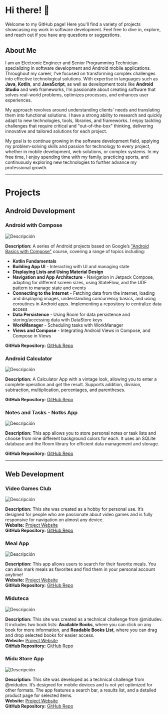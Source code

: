# Hi there! 👋
Welcome to my GitHub page! Here you'll find a variety of projects showcasing my work in software development. Feel free to dive in, explore, and reach out if you have any questions or suggestions.

## About Me
I am an Electronic Engineer and Senior Programming Technician specializing in software development and Android mobile applications. Throughout my career, I've focused on transforming complex challenges into effective technological solutions. With expertise in languages such as **Java**, **Kotlin**, and **JavaScript**, as well as development tools like **Android Studio** and web frameworks, I’m passionate about creating software that solves real-world problems, optimizes processes, and enhances user experiences.

My approach revolves around understanding clients' needs and translating them into functional solutions. I have a strong ability to research and quickly adapt to new technologies, tools, libraries, and frameworks. I enjoy tackling challenges that require critical and "out-of-the-box" thinking, delivering innovative and tailored solutions for each project.

My goal is to continue growing in the software development field, applying my problem-solving skills and passion for technology to every project, whether in mobile development, web solutions, or complex systems. In my free time, I enjoy spending time with my family, practicing sports, and continuously exploring new technologies to further advance my professional growth.

---

# Projects

## Android Development

### Android with Compose
<!--![Project Screenshot](https://github.com/jmuthuan/jmuthuan/blob/main/resources/screenshoot/android_compose.png)--> 
<img src="https://github.com/jmuthuan/jmuthuan/blob/main/resources/screenshoot/android_compose.png" alt="Descripción" style="max-width: '750'"/>

**Description:** 
A series of Android projects based on Google’s ["Android Basics with Compose"](https://developer.android.com/courses/android-basics-compose/course) course, covering a range of topics including:

* **Kotlin Fundamentals**
* **Building App UI** - Interacting with UI and managing state
* **Displaying Lists and Using Material Design**
* **Navigation and App Architecture** - Navigation in Jetpack Compose, adapting for different screen sizes, using StateFlow, and the UDF pattern to manage state and events
* **Connecting to the Internet** - Fetching data from the internet, loading and displaying images, understanding concurrency basics, and using coroutines in Android apps. Implementing a repository to centralize data access
* **Data Persistence** - Using Room for data persistence and storing/accessing data with DataStore keys
* **WorkManager** - Scheduling tasks with WorkManager
* **Views and Compose** - Integrating Android Views in Compose, and Compose in Views

**GitHub Repository:** 
[GitHub Repo](https://github.com/jmuthuan/android-basics-kotlin)

### Android Calculator
<!--![Project Screenshot](https://github.com/jmuthuan/jmuthuan/blob/main/resources/screenshoot/calculator_app.png) -->
<img src="https://github.com/jmuthuan/jmuthuan/blob/main/resources/screenshoot/calculator_app.png" alt="Descripción" style="max-width: '750'"/>

**Description:** 
A Calculator App with a vintage look, allowing you to enter a complete operation and get the result. Supports addition, division, subtraction, multiplication, percentages, and parentheses.

**GitHub Repository:** 
[GitHub Repo](https://github.com/jmuthuan/AndroidProjects/tree/simpleCalculatorApp)

### Notes and Tasks - Notks App
<!--![Project Screenshot](https://github.com/jmuthuan/jmuthuan/blob/main/resources/screenshoot/mynotks_app.png) -->
<img src="https://github.com/jmuthuan/jmuthuan/blob/main/resources/screenshoot/mynotks_app.png" alt="Descripción" style="max-width: '750'"/>

**Description:** 
This app allows you to store personal notes or task lists and choose from nine different background colors for each. It uses an SQLite database and the Room library for efficient data management and storage.

**GitHub Repository:** 
[GitHub Repo](https://github.com/jmuthuan/AndroidProjects/tree/myNotksApp)

---

## Web Development 

### Video Games Club
<!--![Project Screenshot](https://github.com/jmuthuan/jmuthuan/blob/main/resources/screenshoot/video_games_club_screenshot.png) -->
<img src="https://github.com/jmuthuan/jmuthuan/blob/main/resources/screenshoot/video_games_club_screenshot.png" alt="Descripción" style="max-width: '750'"/>

**Description:** 
This site was created as a hobby for personal use. It’s designed for people who are passionate about video games and is fully responsive for navigation on almost any device.  
**Website:** 
[Project Website](https://video-game-club.netlify.app/)  
**GitHub Repository:** 
[GitHub Repo](https://github.com/jmuthuan/webGames)

### Meal App
<!--![Project Screenshot](https://github.com/jmuthuan/jmuthuan/blob/main/resources/screenshoot/meal_app_screenshot.png) -->
<img src="https://github.com/jmuthuan/jmuthuan/blob/main/resources/screenshoot/meal_app_screenshot.png" alt="Descripción" style="max-width: '750'"/>

**Description:** 
This app allows users to search for their favorite meals. You can also mark meals as favorites and find them in your personal account anytime!  
**Website:** 
[Project Website](https://meal-app-jmuthuan.netlify.app/)  
**GitHub Repository:** 
[GitHub Repo](https://github.com/jmuthuan/meal_app)

### Miduteca
<!--![Project Screenshot](https://github.com/jmuthuan/jmuthuan/blob/main/resources/screenshoot/miduteca_screenshot.png)-->
<img src="https://github.com/jmuthuan/jmuthuan/blob/main/resources/screenshoot/miduteca_screenshot.png" alt="Descripción" style="max-width: '750'"/>

**Description:** 
This site was created as a technical challenge from @midudev. It includes two book lists: **Available Books**, where you can click on any book for more information, and **Readable Books List**, where you can drag and drop selected books for easier access.  
**Website:** 
[Project Website](https://miduteca.netlify.app/)  
**GitHub Repository:** 
[GitHub Repo](https://github.com/jmuthuan/library-app)

### Midu Store App
<!--![Project Screenshot](https://github.com/jmuthuan/jmuthuan/blob/main/resources/screenshoot/midu_store_screenshot.png){max-width: "800"}-->
<img src="https://github.com/jmuthuan/jmuthuan/blob/main/resources/screenshoot/midu_store_screenshot.png" alt="Descripción" style="max-width: '750'"/>

**Description:** 
This site was developed as a technical challenge from @midudev. It’s designed for mobile devices and is not yet optimized for other formats. The app features a search bar, a results list, and a detailed product page for selected items.  
**Website:** 
[Project Website](https://midu-store.netlify.app/)  
**GitHub Repository:** 
[GitHub Repo](https://github.com/jmuthuan/mini-store-app)

<!--


## Installation
Detailed instructions on how to install and run your project.

```bash
git clone https://github.com/your-username/your-repo.git
cd your-repo
npm install




**jmuthuan/jmuthuan** is a ✨ _special_ ✨ repository because its `README.md` (this file) appears on your GitHub profile.

Here are some ideas to get you started:

- 🔭 I’m currently working on ...
- 🌱 I’m currently learning ...
- 👯 I’m looking to collaborate on ...
- 🤔 I’m looking for help with ...
- 💬 Ask me about ...
- 📫 How to reach me: ...
- 😄 Pronouns: ...
- ⚡ Fun fact: ...
-->
